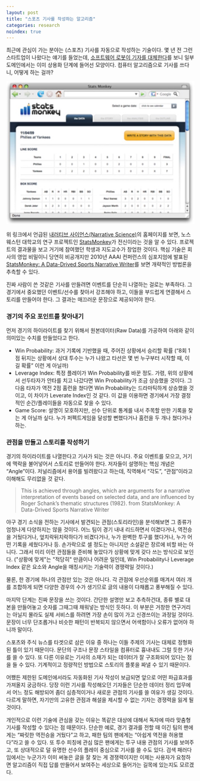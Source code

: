 ```yaml
---
layout: post
title: "스포츠 기사를 작성하는 알고리즘"
categories: research
noindex: true
---
```


최근에 관심이 가는 분야는 (스포츠) 기사를 자동으로 작성하는 기술이다. 몇 년 전 그런 스타트업이 나왔다는 얘기를 들었는데, [소프트웨어 로봇이 기자를 대체한다](http://jackay21c.blogspot.kr/2014/03/blog-post_11.html)를 보니 일부 도메인에서는 이미 상용화 단계에 들어선 모양이다. 컴퓨터 알고리즘으로 기사를 쓰다니, 어떻게 하는 걸까?

![StatsMonkey](/assets/post_image/2014-03-30-sports-narrative-writer.jpg)

위 링크에서 언급된 [내러티브 사이언스(Narrative Science)](http://narrativescience.com)의 홈페이지를 보면, 노스웨스턴 대학교의 연구 프로젝트인 [StatsMonkey](http://infolab.northwestern.edu/projects/stats-monkey)가 전신이라는 것을 알 수 있다. 프로젝트의 결과물을 보고 거기에 참여했던 학생과 지도교수가 창업한 것이다. 핵심 기술은 회사의 영업 비밀이니 당연히 비공개지만 2010년 AAAI 컨퍼런스의 심포지엄에 발표된 [StatsMonkey: A Data-Drived Sports Narrative Writer](http://www.aaai.org/ocs/index.php/FSS/FSS10/paper/view/2305)를 보면 개략적인 방법론을 추측할 수 있다.<!--more-->

진짜 사람이 쓴 것같은 기사를 만들려면 이벤트를 단순히 나열하는 걸로는 부족하다. 그 경기에서 중요했던 이벤트/선수를 찾아서 강조해야 하고, 이들을 부드럽게 연결해서 스토리를 만들어야 한다. 그 결과는 매끄러운 문장으로 제공되어야 한다.

### 경기의 주요 포인트를 찾아내기

먼저 경기의 하이라이트를 찾기 위해서 원본데이터(Raw Data)를 가공하여 아래와 같이 의미있는 수치를 만들었다고 한다.

- Win Probability: 과거 기록에 기반했을 때, 주어진 상황에서 승리할 확률 (“8회 1점 뒤지는 상황에서 상대 투수는 누가 나왔고 타선은 몇 번 누구부터 시작할 때, 이길 확률” 이런 게 아닐까)
- Leverage Index: 특정 플레이가 Win Probability를 바꾼 정도. 가령, 위의 상황에서 선두타자가 안타를 치고 나갔다면 Win Probability가 조금 상승했을 것이다. 그 다음 타자가 역전 2점 홈런을 쳤다면 Win Probability는 드라마틱하게 상승했을 것이고, 이 차이가 Leverate Index인 것 같다. 이 값을 이용하면 경기에서 가장 결정적인 순간/플레이들을 자동으로 찾을 수 있다.
- Game Score: 설명이 모호하지만, 선수 단위로 통계를 내서 주목할 만한 기록을 찾는 게 아닐까 싶다. 누가 퍼펙트게임을 달성할 뻔했다거나 홈런을 두 개나 쳤다거나 하는.

### 관점을 만들고 스토리를 작성하기

경기의 하이라이트를 나열한다고 기사가 되는 것은 아니다. 주요 이벤트를 모으고, 거기에 맥락을 불어넣어서 스토리로 만들어야 한다. 저자들이 설명하는 핵심 개념은 “Angle”이다. 저널리즘에서 용어를 빌려왔다고 하는데, 직역해서 “각도”, “관점”이라고 이해해도 무리없을 것 같다.

> This is achieved through angles, which are arguments for a narrative interpretation of events based on selected data, and are influenced by Roger Schank’s thematic structures (1982). from StatsMonkey: A Data-Drived Sports Narrative Writer

야구 경기 소식을 전하는 기사에서 발견되는 관점(스토리라인)을 분석해보면 그 종류가 엄청나게 다양하지는 않을 것이다. 어느 팀이 경기 내내 리드하면서 이겼다거나, 역전승을 거뒀다거나, 엎치락뒤치락하다가 비겼다거나, 누가 완벽한 투구를 했다거나, 누가 어떤 기록을 세웠다거나 등. 손가락으로 셀 정도는 아니지만 소설같은 장르에 비할 바는 아니다. 그래서 미리 이런 관점들을 준비해 놓았다가 상황에 맞게 갖다 쓰는 방식으로 보인다. ("상황에 맞게"는 "적당히" 만큼이나 어려운 일인데, Win Probability나 Leverage Index 같은 요소와 Angle을 매칭시키는 기술력이 경쟁력일 것이다.)

물론, 한 경기에 하나의 관점만 있는 것은 아니다. 각 관점에 우선순위를 매겨서 여러 개를 조합하게 되면 다양한 경우의 수가 생기므로 글의 내용이 다채롭고 풍부해질 수 있다.

마지막 단계는 진짜 문장을 쓰는 것이다. 간단한 설명만 보고 추측하건대, 종류 별로 대본을 만들어놓고 숫자를 그때그때 채워넣는 방식인 듯하다. 이 부분은 거창한 연구거리는 아닐지 몰라도 실제 서비스를 하려면 가장 손이 많이 가고 신경쓰이는 과정일 것이다. 문장이 너무 단조롭거나 비슷한 패턴이 반복되지 않으면서 어색함이나 오류가 없어야 하니까 말이다.

스포츠와 주식 뉴스를 타겟으로 삼은 이유 중 하나는 이들 주제의 기사는 대체로 정형화된 틀이 있기 때문이다. 문단의 구조나 문장 스타일을 컴퓨터로 흉내내도 그럴 듯한 기사를 쓸 수 있다. 또 다른 이유로는 기사의 소재가 되는 데이터가 잘 구조화되어 있다는 점을 들 수 있다. 기계적이고 정량적인 방법으로 스토리의 플롯을 짜낼 수 있기 때문이다.

어쨌든 제한된 도메인에서라도 자동화된 기사 작성이 보급되면 앞으로 어떤 파급효과를 가져올지 궁금하다. 당장 이런 기사를 작성해오던 기자들은 단순한 데이터 정리 업무에서 어느 정도 해방되어 좀더 심층적이거나 새로운 관점의 기사를 쓸 여유가 생길 것이다. 다르게 말하면, 자기만의 고유한 관점과 해설을 제시할 수 없는 기자는 경쟁력을 잃게 될 것이다.

개인적으로 이런 기술에 관심을 갖는 이유는 똑같은 대상에 대해서 독자에 따라 맞춤형 기사를 작성할 수 있다는 점 때문이다. 단순한 예로, 경기 결과를 전할 때 이긴 팀의 팬에게는 “짜릿한 역전승을 거뒀다”고 하고, 패한 팀의 팬에게는 “아쉽게 역전을 허용했다”라고 쓸 수 있다. 또 투수 피칭에 관심 많은 팬에게는 투구 내용 관점의 기사를 보여주고, 또 상대적으로 덜 유명한 선수의 플레이 중심으로 기사를 쓸 수도 있다. 검색 패러다임에서는 누군가가 이미 써놓은 글을 잘 찾는 게 경쟁력이지만 이제는 사용자가 요청하면 알고리즘이 직접 답를 만들어서 보여주는 세상으로 들어가는 길목에 있는지도 모르겠다.